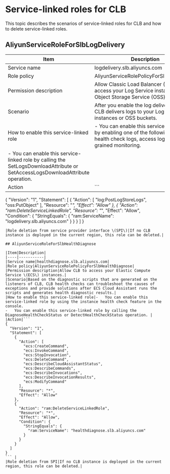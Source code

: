 # Service-linked roles for CLB

This topic describes the scenarios of service-linked roles for CLB and how to delete service-linked roles.

## AliyunServiceRoleForSlbLogDelivery

|Item|Description|
|----|-----------|
|Service name|logdelivery.slb.aliyuncs.com|
|Role policy|AliyunServiceRolePolicyForSlbLogDelivery|
|Permission description|Allow Classic Load Balancer \(CLB\) to access your Log Service instances and Object Storage Service \(OSS\) buckets.|
|Scenario|After you enable the log delivery feature, CLB delivers logs to your Log Service instances or OSS buckets.|
|How to enable this service-linked role|-   You can enable this service-linked role by enabling one of the following features: health check logs, access logs, or fine-grained monitoring.
-   You can enable this service-linked role by calling the SetLogsDownloadAttribute or SetAccessLogsDownloadAttribute operation. |
|Action|```
{
  "Version": "1",
  "Statement": [
    {
      "Action": [
        "log:PostLogStoreLogs",
        "oss:PutObject"
      ],
      "Resource": "*",
      "Effect": "Allow"
    },
    {
      "Action": "ram:DeleteServiceLinkedRole",
      "Resource": "*",
      "Effect": "Allow",
      "Condition": {
        "StringEquals": {
          "ram:ServiceName": "logdelivery.slb.aliyuncs.com"
        }
      }
    }
  ]
}
``` |
|Role deletion from service provider interface \(SPI\)|If no CLB instance is deployed in the current region, this role can be deleted.|

## AliyunServiceRoleForSlbHealthDiagnose

|Item|Description|
|----|-----------|
|Service name|healthdiagnose.slb.aliyuncs.com|
|Role policy|AliyunServiceRolePolicyForSlbHealthDiagnose|
|Permission description|Allow CLB to access your Elastic Compute Service \(ECS\) instances.|
|Scenario|Based on the diagnostic scripts that are generated on the listeners of CLB, CLB health checks can troubleshoot the causes of exceptions and provide solutions after ECS Cloud Assistant runs the scripts and generates health diagnostic results.|
|How to enable this service-linked role|-   You can enable this service-linked role by using the instance health check feature in the console.
-   You can enable this service-linked role by calling the DiagnoseHealthCheckStatus or DetectHealthCheckStatus operation. |
|Action|```
{
  "Version": "1",
  "Statement": [
    {
      "Action": [
        "ecs:CreateCommand",
        "ecs:InvokeCommand",
        "ecs:StopInvocation",
        "ecs:DeleteCommand",
        "ecs:DescribeCloudAssistantStatus",
        "ecs:DescribeCommands",
        "ecs:DescribeInvocations",
        "ecs:DescribeInvocationResults",
        "ecs:ModifyCommand"
      ],
      "Resource": "*",
      "Effect": "Allow"
    },
    {
      "Action": "ram:DeleteServiceLinkedRole",
      "Resource": "*",
      "Effect": "Allow",
      "Condition": {
        "StringEquals": {
          "ram:ServiceName": "healthdiagnose.slb.aliyuncs.com"
        }
      }
    }
  ]
}
``` |
|Role deletion from SPI|If no CLB instance is deployed in the current region, this role can be deleted.|

